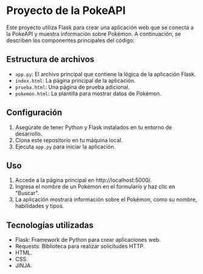 # Proyecto de la PokeAPI

Este proyecto utiliza Flask para crear una aplicación web que se conecta a la PokeAPI y muestra información sobre Pokémon.
A continuación, se describen los componentes principales del código:

## Estructura de archivos

- `app.py`: El archivo principal que contiene la lógica de la aplicación Flask.
- `index.html`: La página principal de la aplicación.
- `prueba.html`: Una página de prueba adicional.
- `pokemon.html`: La plantilla para mostrar datos de Pokémon.

## Configuración

1. Asegúrate de tener Python y Flask instalados en tu entorno de desarrollo.
2. Clona este repositorio en tu máquina local.
3. Ejecuta `app.py` para iniciar la aplicación.

## Uso

1. Accede a la página principal en http://localhost:5000/.
2. Ingresa el nombre de un Pokémon en el formulario y haz clic en "Buscar".
3. La aplicación mostrará información sobre el Pokémon, como su nombre, habilidades y tipos.

## Tecnologías utilizadas

- Flask: Framework de Python para crear aplicaciones web.
- Requests: Biblioteca para realizar solicitudes HTTP.
- HTML.
- CSS.
- JINJA.

